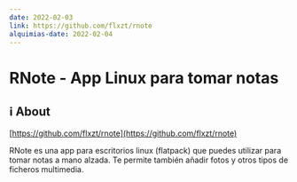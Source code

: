 ```yaml
---
date: 2022-02-03
link: https://github.com/flxzt/rnote
alquimias-date: 2022-02-04
---
```


# RNote - App Linux para tomar notas

## ℹ️ About

[https://github.com/flxzt/rnote](https://github.com/flxzt/rnote)

RNote es una app para escritorios linux (flatpack) que puedes utilizar para tomar notas a mano alzada. Te permite también añadir fotos y otros tipos de ficheros multimedia. 


